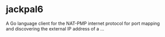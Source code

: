 # jackpal6
A Go language client for the NAT-PMP internet protocol for port mapping and discovering the external IP address of a …
